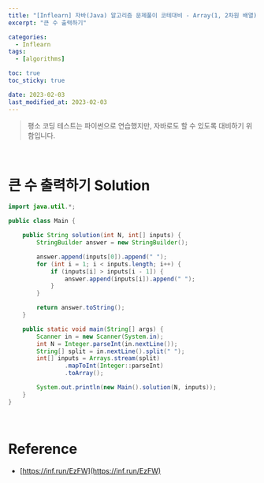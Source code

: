 ```yaml
---
title: "[Inflearn] 자바(Java) 알고리즘 문제풀이 코테대비 - Array(1, 2차원 배열)"
excerpt: "큰 수 출력하기"

categories:
  - Inflearn
tags:
  - [algorithms]

toc: true
toc_sticky: true

date: 2023-02-03
last_modified_at: 2023-02-03
---
```


> 평소 코딩 테스트는 파이썬으로 연습했지만, 자바로도 할 수 있도록 대비하기 위함입니다.

<br>

# 큰 수 출력하기 Solution

```java
import java.util.*;

public class Main {

    public String solution(int N, int[] inputs) {
        StringBuilder answer = new StringBuilder();

        answer.append(inputs[0]).append(" ");
        for (int i = 1; i < inputs.length; i++) {
            if (inputs[i] > inputs[i - 1]) {
                answer.append(inputs[i]).append(" ");
            }
        }

        return answer.toString();
    }

    public static void main(String[] args) {
        Scanner in = new Scanner(System.in);
        int N = Integer.parseInt(in.nextLine());
        String[] split = in.nextLine().split(" ");
        int[] inputs = Arrays.stream(split)
                .mapToInt(Integer::parseInt)
                .toArray();

        System.out.println(new Main().solution(N, inputs));
    }
}
```

<br>

# Reference

- [https://inf.run/EzFW](https://inf.run/EzFW)
